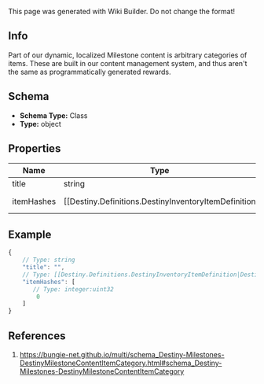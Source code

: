 <span class="wiki-builder">This page was generated with Wiki Builder. Do not change the format!</span>

## Info
Part of our dynamic, localized Milestone content is arbitrary categories of items. These are built in our content management system, and thus aren't the same as programmatically generated rewards.

## Schema
* **Schema Type:** Class
* **Type:** object

## Properties
Name | Type | Description
---- | ---- | -----------
title | string | 
itemHashes | [[Destiny.Definitions.DestinyInventoryItemDefinition|Destiny-Definitions-DestinyInventoryItemDefinition]]:integer:uint32[] | 

## Example
```javascript
{
    // Type: string
    "title": "",
    // Type: [[Destiny.Definitions.DestinyInventoryItemDefinition|Destiny-Definitions-DestinyInventoryItemDefinition]]:integer:uint32[]
    "itemHashes": [
       // Type: integer:uint32
        0
    ]
}

```

## References
1. https://bungie-net.github.io/multi/schema_Destiny-Milestones-DestinyMilestoneContentItemCategory.html#schema_Destiny-Milestones-DestinyMilestoneContentItemCategory
